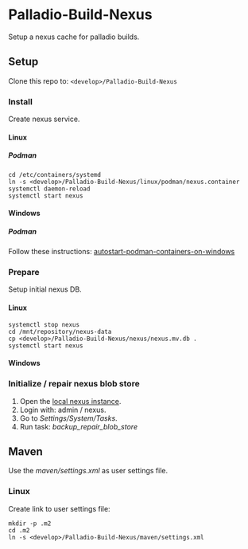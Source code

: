 # Palladio-Build-Nexus
Setup a nexus cache for palladio builds.  

## Setup
Clone this repo to: `<develop>/Palladio-Build-Nexus`

### Install
Create nexus service.

#### Linux
##### Podman
```
cd /etc/containers/systemd
ln -s <develop>/Palladio-Build-Nexus/linux/podman/nexus.container
systemctl daemon-reload
systemctl start nexus
```

#### Windows
##### Podman
Follow these instructions:
[autostart-podman-containers-on-windows](https://medium.com/@saderi/how-to-autostart-podman-containers-on-windows-9db2185351e1)

### Prepare
Setup initial nexus DB.
#### Linux
```
systemctl stop nexus
cd /mnt/repository/nexus-data
cp <develop>/Palladio-Build-Nexus/nexus/nexus.mv.db .
systemctl start nexus
```

#### Windows

### Initialize / repair nexus blob store
1. Open the [local nexus instance](http://localhost:8081).
1. Login with: admin / nexus.
1. Go to _Settings/System/Tasks_.
1. Run task: _backup_repair_blob_store_

## Maven
Use the _maven/settings.xml_ as user settings file.

### Linux
Create link to user settings file:
```
mkdir -p .m2
cd .m2
ln -s <develop>/Palladio-Build-Nexus/maven/settings.xml
```
